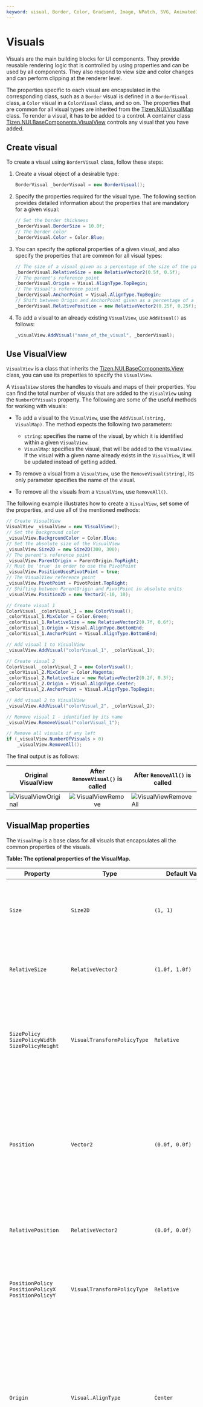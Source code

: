 ```yaml
---
keyword: visual, Border, Color, Gradient, Image, NPatch, SVG, AnimatedImage, Mesh, Primitive, Text, VisualView
---
```


# Visuals

Visuals are the main building blocks for UI components. They provide reusable rendering logic that is controlled by using properties and can be used by all components. They also respond to view size and color changes and can perform clipping at the renderer level.

The properties specific to each visual are encapsulated in the corresponding class, such as a `Border` visual is defined in a `BorderVisual` class, a `Color` visual in a `ColorVisual` class, and so on. The properties that are common for all visual types are inherited from the [Tizen.NUI.VisualMap](https://samsung.github.io/TizenFX/latest/api/Tizen.NUI.VisualMap.html) class. To render a visual, it has to be added to a control. A container class [Tizen.NUI.BaseComponents.VisualView](https://samsung.github.io/TizenFX/latest/api/Tizen.NUI.BaseComponents.VisualView.html) controls any visual that you have added.

## Create visual

To create a visual using `BorderVisual` class, follow these steps:

1.  Create a visual object of a desirable type:
    ```csharp
    BorderVisual _borderVisual = new BorderVisual();
    ```

2.  Specify the properties required for the visual type. The following section provides detailed information about the properties that are mandatory for a given visual:
    ```csharp
    // Set the border thickness
    _borderVisual.BorderSize = 10.0f;
    // The border color
    _borderVisual.Color = Color.Blue;
    ```

3.  You can specify the optional properties of a given visual, and also specify the properties that are common for all visual types:
    ```csharp
    // The size of a visual given as a percentage of the size of the parent
    _borderVisual.RelativeSize = new RelativeVector2(0.5f, 0.5f);
    // The parent's reference point
    _borderVisual.Origin = Visual.AlignType.TopBegin;
    // The Visual's reference point
    _borderVisual.AnchorPoint = Visual.AlignType.TopBegin;
    // Shift between Origin and AnchorPoint given as a percentage of a parent size 
    _borderVisual.RelativePosition = new RelativeVector2(0.25f, 0.25f);
    ```

4.  To add a visual to an already existing `VisualView`, use `AddVisual()` as follows:
    ```csharp
    _visualView.AddVisual("name_of_the_visual", _borderVisual);
    ```

## Use VisualView

`VisualView` is a class that inherits the [Tizen.NUI.BaseComponents.View](https://samsung.github.io/TizenFX/latest/api/Tizen.NUI.BaseComponents.View.html) class, you can use its properties to specify the `VisualView`.
<!-- TO BE DONE:
(the full list of a `View`'s properties can be found in the [View section](./view.md))
-->

A `VisualView` stores the handles to visuals and maps of their properties. You can find the total number of visuals that are added to the `VisualView` using the `NumberOfVisuals` property. The following are some of the useful methods for working with visuals:

-  To add a visual to the `VisualView`, use the `AddVisual(string, VisualMap)`. The method expects the following two parameters:
   - `string`: specifies the name of the visual, by which it is identified within a given `VisualView`.
   - `VisualMap`: specifies the visual, that will be added to the `VisualView`. If the visual with a given name already exists in the `VisualView`, it will be updated instead of getting added.

-  To remove a visual from a `VisualView`, use the `RemoveVisual(string)`, its only parameter specifies the name of the visual.

-  To remove all the visuals from a `VisualView`, use `RemoveAll()`.
    
The following example illustrates how to create a `VisualView`, set some of the properties, and use all of the mentioned methods:
   ```csharp
   // Create VisualView
   VisualView _visualView = new VisualView();
   // Set the background color
   _visualView.BackgroundColor = Color.Blue;
   // Set the absolute size of the VisualView
   _visualView.Size2D = new Size2D(300, 300);
   // The parent's reference point
   _visualView.ParentOrigin = ParentOrigin.TopRight;
   // Must be 'true' in order to use the PivotPoint
   _visualView.PositionUsesPivotPoint = true;
   // The VisualView reference point
   _visualView.PivotPoint = PivotPoint.TopRight;
   // Shifting between ParentOrigin and PivotPoint in absolute units
   _visualView.Position2D = new Vector2(-10, 10);

   // Create visual 1
   ColorVisual _colorVisual_1 = new ColorVisual();
   _colorVisual_1.MixColor = Color.Green;
   _colorVisual_1.RelativeSize = new RelativeVector2(0.7f, 0.6f);
   _colorVisual_1.Origin = Visual.AlignType.BottomEnd;
   _colorVisual_1.AnchorPoint = Visual.AlignType.BottomEnd;

   // Add visual 1 to VisualView
   _visualView.AddVisual("colorVisual_1", _colorVisual_1);

   // Create visual 2
   ColorVisual _colorVisual_2 = new ColorVisual();
   _colorVisual_2.MixColor = Color.Magenta;
   _colorVisual_2.RelativeSize = new RelativeVector2(0.2f, 0.3f);
   _colorVisual_2.Origin = Visual.AlignType.Center;
   _colorVisual_2.AnchorPoint = Visual.AlignType.TopBegin;

   // Add visual 2 to VisualView
   _visualView.AddVisual("colorVisual_2", _colorVisual_2);

   // Remove visual 1 - identified by its name
   _visualView.RemoveVisual("colorVisual_1");

   // Remove all visuals if any left
   if (_visualView.NumberOfVisuals > 0)
       _visualView.RemoveAll();
   ```

The final output is as follows:

 | Original VisualView                                         | After `RemoveVisual()` is called                        | After `RemoveAll()` is called                                 |
 |-------------------------------------------------------------|:-------------------------------------------------------:|---------------------------------------------------------------|
 | ![VisualViewOriginal](media/visuals/VisualViewOriginal.png) | ![VisualViewRemove](media/visuals/VisualViewRemove.png) | ![VisualViewRemoveAll](media/visuals/VisualViewRemoveAll.png) |

## VisualMap properties

The `VisualMap` is a base class for all visuals that encapsulates all the common properties of the visuals.

**Table: The optional properties of the VisualMap.**

| Property            | Type                        | Default Value                    | Description                                                                                                       |
|---------------------|-----------------------------|----------------------------------|-------------------------------------------------------------------------------------------------------------------|
| `Size`              | `Size2D`                    | `(1, 1)`                         | The size of the visual interpreted as the relative or the absolute size, depending on the `SizePolicy`.           |
| `RelativeSize`      | `RelativeVector2`           | `(1.0f, 1.0f)`                   | Specifies the relative size of the visual, given as a percentage of the size of the parent.                       |
| `SizePolicy`<br>`SizePolicyWidth`<br>`SizePolicyHeight` | `VisualTransformPolicyType`| `Relative`   | Specifies whether the visual size or the visual width, or the visual height is relative or absolute. The possible values are `Relative` or `Absolute`. |
| `Position`          | `Vector2`                   | `(0.0f, 0.0f)`                   | The visual offset specified as the shift of the visual reference point with respect to the parent's reference point. The values are interpreted as the relative or the absolute, depending on the `PositionPolicy`. |
| `RelativePosition`  | `RelativeVector2`           | `(0.0f, 0.0f)`                   | The visual offset specified as a percentage of the size of the parent.                                            |
| `PositionPolicy`<br>`PositionPolicyX`<br>`PositionPolicyY` | `VisualTransformPolicyType` | `Relative`   | Specifies whether the x and/or y offsets are relative or absolute. The possible values are `Relative` or `Absolute`. |
| `Origin`            | `Visual.AlignType`          | `Center`                         | Specifies the reference point within the parent's area. The possible values are `TopBegin`, `TopCenter`, `TopEnd`, `CenterBegin`, `Center`, `CenterEnd`, `BottomBegin`, `BottomCenter`, and `BottomEnd`. For more information, see [Reference points](#reference_points). |
| `AnchorPoint`       | `Visual.AlignType`          | `Center`                         | Specifies the reference point within the visual's area. The possible values are `TopBegin`, `TopCenter`, `TopEnd`, `CenterBegin`, `Center`, `CenterEnd`, `BottomBegin`, `BottomCenter`, and `BottomEnd`. For more information, see [Reference points](#reference_points). |
| `DepthIndex`        | `int`                       | `0`                              | Specifies the order in which visuals overlap within the parent.                                                   |
| `MixColor`          | `Color`                     | -                                | The blend color for the visual.                                                                                   |
| `Opacity`           | `float`                     | `1.0f`                           | The alpha value from the `MixColor` property. Value `0.0f` indicates complete transparency.                       |
| `PremultipliedAlpha`| `bool`                      | `false`                          | Enables or disables the premultiplied alpha for `true` or `false` values respectively.                            |
| `VisualFittingMode` | `VisualFittingModeType`     | `FitKeepAspectRatio` - for AnimatedImageVisual, MeshVisual, PrimitiveVisual, TextVisual<br>`Fill` - otherwise | Specifies the visual fitting mode. For more information, see the [table](#table_VisualFittingMode_possible_values). |

<a name="table_grad_possible_values_units"></a>
**Table: Possible values of the `VisualFittingMode` property.**

| Value                    | Description                                                                                                                       |
|--------------------------|-----------------------------------------------------------------------------------------------------------------------------------|
| `FitKeepAspectRatio`     | The visual is scaled to fit, preserving aspect ratio.                                                                             |
| `Fill`                   | The visual is stretched to fill, not preserving aspect ratio.                                                                     |

### Reference points

The `Origin` and `AnchorPoint` properties allow determining the position of a visual in the area of the control. The visual and the control are two-dimensional objects, therefore it is necessary to define a reference point for each of them. The following figure illustrates the possible positions of this point, both for the visual and the control:

![VisualAlignTypes](media/visuals/VisualAlignTypes.png)

The position of the visual is defined as the `AnchorPoint` offset relative to the` Origin` in the reference frame, which is hooked to the upper left corner, and the x and the y-axis are directed to the right and to the bottom respectively. Examples of the various arrangements of the visuals within the control are as follows:

Case 1:
   ```cs
   _visualView.Origin = Visual.AlignType.Center;
   _visualView.AnchorPoint = Visual.AlignType.TopBegin;
   _visualView.RelativePosition = new RelativeVector2(0.0f, 0.0f);
   ```
Case 2:
   ```cs
   _visualView.Origin = Visual.AlignType.TopEnd;
   _visualView.AnchorPoint = Visual.AlignType.Center;
   _visualView.RelativePosition = new RelativeVector2(0.5f, -0.25f);
   ```

The output for case 1 and case 2 is as follows:

 | Case 1                                                            | Case 2                                                            |
 |:-----------------------------------------------------------------:|:-----------------------------------------------------------------:|
 | ![VisualAlignType_Case1](media/visuals/VisualAlignType_Case1.png) | ![VisualAlignType_Case2](media/visuals/VisualAlignType_Case2.png) |

## Visual types provided by NUI

The following visual types are available in NUI:
[Border](#bordervisual),
[Color](#colorvisual),
[Gradient](#gradientvisual),
[Image](#imagevisual),
[NPatch](#npatchvisual),
[SVG](#svgvisual),
[AnimatedImage](#animatedimagevisual),
[Mesh](#meshvisual),
[Primitive](#primitivevisual), and
[Text](#textvisual).

### BorderVisual

The `BorderVisual` renders a rectangular frame with a given thickness. The whole frame is plotted inside the area designated by the `BorderVisual` size as long as it is possible. When the `BorderVisual` size is 200x200 and the border width is 100, it appears as a square of the size of 200x200, having the color same as that of the border. When the `BorderVisual` size is 100x200 and the border width is 200, the frame does not fit inside the given size and it appears as a rectangle of the size of 300x200, having same color as that of the frame.

The following table lists the supported properties:

**Table: BorderVisual properties.**

| Property       | Type      | Required | Description                                                                              |
|----------------|-----------|----------|------------------------------------------------------------------------------------------|
| `Color`        | `Color`   | Yes      |  The color of the border.                                                                |
| `BorderSize`   | `float`   | Yes      |  The width of the border in pixels.                                                      |
| `AntiAliasing` | `bool`    | No       |  Specifies whether antialiasing of the border is required. The default value is `false`. |

The following example illustrates how to use a `BorderVisual`:
   ```csharp
   BorderVisual _borderVisual = new BorderVisual();

   // Obligatory properties
   _borderVisual.Color = Color.Red;
   _borderVisual.BorderSize = 5.0f;

   // Optional properties:
   // the size of the border will be interpreted as relative
   _borderVisual.SizePolicy = VisualTransformPolicyType.Relative;
   // The visual size is equal half of the parent size
   _borderVisual.RelativeSize = new RelativeVector2(0.5f, 0.5f);
   // Position interpreted in absolute units
   _borderVisual.PositionPolicy = VisualTransformPolicyType.Absolute;
   // The reference point of the Visual is shifted 50 pixels right and 100 pixels up from the parent's reference point
   _borderVisual.Position = new Vector2(50.0f, -100.0f);
   // The parent's reference point
   _borderVisual.Origin = Visual.AlignType.BottomBegin;
   // Point on the parent with respect to which the visual will be placed
   _borderVisual.AnchorPoint = Visual.AlignType.BottomBegin;

   // _visualView is a previously created VisualView
   _visualView.AddVisual("nameOfBorderVisual", _borderVisual);
   ```

The final output after implementing the preceding code, and setting the `_visualView` background color to gray is as follows:

![BorderVisual](media/visuals/BorderVisualExample.png)

### ColorVisual

The `ColorVisual` renders a solid rectangle.

The following table lists the supported properties:

**Table: ColorVisual properties.**

| Property              | Type    | Required | Description                                                                                                       |
|-----------------------|---------|----------|-------------------------------------------------------------------------------------------------------------------|
| `Color`               | `Color` | Yes      | The color of the visual.                                                                                          |
| `RenderIfTransparent` | `bool`  | No       | Specifies whether to render the visual, in case the `MixColor` is transparent. The default value is `false`.    |

The following example illustrates how to use a `ColorVisual`:

   ```csharp
   ColorVisual _colorVisual_1 = new ColorVisual();

   // Obligatory properties
   _colorVisual_1.Color = Color.Red;

   // Optional properties:
   _colorVisual_1.Size = new Size2D(400,400);
   _colorVisual_1.DepthIndex = 5;

   _visualView.AddVisual("RedRectangle", _colorVisual_1);

   ColorVisual _colorVisual_2 = new ColorVisual();

   // Obligatory properties
   _colorVisual_2.Color = new Color(0.0f, 0.0f, 1.0f, 0.8f);

   // Optional properties:
   _colorVisual_2.Size = new Size2D(300,300);
   _colorVisual_2.Origin = Visual.AlignType.BottomEnd;
   _colorVisual_2.AnchorPoint = Visual.AlignType.BottomEnd;
   // Shifting the visual left and up 
   _colorVisual_2.RelativePosition = new RelativeVector2(-0.1f, -0.1f);
   // Setting a value lower than for the previous object causes it to be covered
   // Without changing this value, the objects are drawn in the order they were added
   _colorVisual_2.DepthIndex = _colorVisual_1.DepthIndex - 1;

   _visualView.AddVisual("BlueRectangle", _colorVisual_2);
   ```

The final output after implementing the preceding code, and setting the `_visualView` background color to gray is as follows:

 | `DepthIndex` default values.                         | `DepthIndex` changed values.                                         |
 |------------------------------------------------------|----------------------------------------------------------------------|
 | ![ColorVisual](media/visuals/ColorVisualExample.png) | ![ColorVisualDepth](media/visuals/ColorVisualExample_DephtIndex.png) |

### GradientVisual

The `GradientVisual` renders a smooth transition of colors. NUI supports both linear and radial gradients.

The following table lists the supported properties:

**Table: GradientVisual properties.**

| Property        | Type                             | Required        | Description                                                                                    |
|-----------------|----------------------------------|-----------------|------------------------------------------------------------------------------------------------|
| `StartPosition` | `Vector2`                        | For linear only | The start position of the linear gradient. The coordinate system depends on the `Units` value. |
| `EndPosition`   | `Vector2`                        | For linear only | The end position of the linear gradient. The coordinate system depends on the `Units` value.   |
| `Center`        | `Vector2`                        | For radial only | The center point of the radial gradient. The coordinate system depends on the `Units` value.   |
| `Radius`        | `float`                          | For radial only | The size of the radial gradient radius. The coordinate system depends on the `Units` value.    |
| `StopColor`     | `PropertyArray` of `Color`       | Yes             | The color at the stop offsets. At least two are required to show a gradient.                   |
| `StopOffset`    | `PropertyArray` of `floats`      | No              | The stop offsets in relative units. To see all the colors from the `StopColor`, the lengths of these two arrays should be the same. The default values are `0.0` and `1.0`. |
| `Units`         | `GradientVisualUnitsType`        | No              | Defines the coordinate system for the attributes: start and end points for a linear gradient, center point and radius for a radial gradient. The default value is `ObjectBoundingBox`. For more information, see the [table](#table_grad_possible_values_units). |
| `SpreadMethod`  | `GradientVisualSpreadMethodType` | No              | Indicates what occurs if a gradient starts or ends inside bounds. The default value is `Pad`. For more information, see the [table](#table_grad_possible_values_spread). |

<a name="table_grad_possible_values_units"></a>
**Table: Possible values of the `Units` property.**

| Value               | Description                                                                                                                                                              |
|---------------------|--------------------------------------------------------------------------------------------------------------------------------------------------------------------------|
| `ObjectBoundingBox` | The reference frame in which the top-left corner has the coordinates (-0.5, -0.5) and the bottom-right (0.5, 0.5).                                                       |
| `UserSpace`         | The reference frame with the top-left corner having the coordinates (0, 0) and the coordinates of the bottom-right corner are indicated by the control width and height. |

<a name="table_grad_possible_values_spread"></a>
**Table: Possible values of the `SpreadMethod` property.**

| Value               | Description                                                                                                  |
|---------------------|--------------------------------------------------------------------------------------------------------------|
| `Pad`               | Uses the terminal colors of the gradient to fill the remainder of the area.                                  |
| `Reflect`           | Reflects the gradient pattern start-to-end, end-to-start, start-to-end, and so on, until the area is filled. |
| `Repeat`            | Repeats the gradient pattern start-to-end, start-to-end, start-to-end, and so on, until the area is filled.  |

You must know the difference in the radial gradients drawn for different `Units` values. In the case of the `ObjectBoundingBox` value, the given radius value is treated independently in the vertical and horizontal directions. For non-squared visuals, the resulting gradient will look like an ellipse as shown in case 1. For the `UserSpace` value, the given radius is applied in all dimensions, and it will always look like concentric circles, as shown in case 2.

The following examples illustrate how to set radial and linear `GradientVisual`:

Case 1: The radial `GradientVisual` in the relative coordinate system:
   ```csharp
   GradientVisual _radialGradientVisual = new GradientVisual();

   // Obligatory properties
   // Gradient centered to the center of the area
   _radialGradientVisual.Center = new Vector2(0.0f, 0.0f);
   // Radius set to 90% of the visual size - for rectangular visual size the result is ellipse
   _radialGradientVisual.Radius = 0.9f;

   // Optional properties
   // Coordinate system: top-left - (-0.5,-0.5); bottom-right - (0.5,0.5)
   _radialGradientVisual.Units = GradientVisualUnitsType.ObjectBoundingBox;
   // Colors of the gradient
   PropertyArray _stopColor = new PropertyArray();
   _stopColor.Add(new PropertyValue(Color.Yellow));
   _stopColor.Add(new PropertyValue(Color.Blue));
   _stopColor.Add(new PropertyValue(new Color(0, 1, 0, 1)));
   _stopColor.Add(new PropertyValue(new Vector4(120.0f, 0.0f, 255.0f, 255.0f) / 255.0f));
   _radialGradientVisual.StopColor = _stopColor;
   // Color limits in a relative coordinate system
   PropertyArray _stopOffset = new PropertyArray();
   _stopOffset.Add(new PropertyValue(0.0f));
   _stopOffset.Add(new PropertyValue(0.25f));
   _stopOffset.Add(new PropertyValue(0.5f));
   _stopOffset.Add(new PropertyValue(0.75f));
   _radialGradientVisual.StopOffset = _stopOffset;

   _visualView.AddVisual("Radial_Gradient", _radialGradientVisual);
   ```

Case 2: The radial `GradientVisual` in the absolute coordinate system, with the variables declaration independent as that of case 1:
   ```csharp
   GradientVisual _radialGradientVisual = new GradientVisual();

   // Obligatory properties
   _radialGradientVisual.Center = new Vector2(0.0f, 50.0f);
   _radialGradientVisual.Radius = 50.0f;

   // Optional properties
   _radialGradientVisual.Units = GradientVisualUnitsType.UserSpace;
   _radialGradientVisual.SpreadMethod = GradientVisualSpreadMethodType.Reflect;
   PropertyArray stopColor = new PropertyArray();
   stopColor.Add(new PropertyValue(new Color(0.0f, 0.8f, 0.0f, 1)));
   stopColor.Add(new PropertyValue(new Color(0.4f, 0.0f, 0.8f, 1)));
   stopColor.Add(new PropertyValue(new Color(0.0f, 0.6f, 0.8f, 1)));
   _radialGradientVisual.StopColor = stopColor;
   PropertyArray stopOffset = new PropertyArray();
   stopOffset.Add(new PropertyValue(0.0f));
   stopOffset.Add(new PropertyValue(0.5f));
   stopOffset.Add(new PropertyValue(1.0f));
   _radialGradientVisual.StopOffset = stopOffset;

   _visualView.AddVisual("Radial_Gradient", _radialGradientVisual);
   ```

In the case of the linear gradient, the start and end points define the direction of the gradient, and the colors are plotted perpendicular to this line. In the following example, the `SpreadMethod` is set to `Repeat`. As a result, in the corners below and above the lines passing through the start and end points, other colors are plotted:
   ```csharp
   GradientVisual _linearGradientVisual = new GradientVisual();

   // Obligatory properties
   // Two points defining the direction of the gradient; the colors are plotted perpendicular
   _linearGradientVisual.StartPosition = new Vector2(0.0f, 0.5f);
   _linearGradientVisual.EndPosition = new Vector2(0.5f, -0.5f);

   // Optional properties
   _linearGradientVisual.StopColor = new PropertyArray();
   _linearGradientVisual.StopColor.Add(new PropertyValue(Color.Green));
   _linearGradientVisual.StopColor.Add(new PropertyValue(Color.Blue));

   _linearGradientVisual.Opacity = 0.4f;
   _linearGradientVisual.SpreadMethod = GradientVisualSpreadMethodType.Repeat;

   _visualView.AddVisual("Linear_Gradient", _linearGradientVisual);
   ```

The final output after implementing the preceding code is as follows:

 | Radial gradient - Case 1                                    | Radial gradient - Case 2                                    | Linear gradient                                    |
 |:-----------------------------------------------------------:|:-----------------------------------------------------------:|:--------------------------------------------------:|
 | ![](media/visuals/RadialGradientVisualExample_Relative.png) | ![](media/visuals/RadialGradientVisualExample_Absolute.png) | ![](media/visuals/LinearGradientVisualExample.png) |

### ImageVisual

The `ImageVisual` renders a raster image, such as `.jpg` or `.png` into the control.

The following table lists the supported properties:

**Table: ImageVisual properties.**

| Property            | Type               | Required | Description                                                                                                                                            |
|---------------------|--------------------|----------|--------------------------------------------------------------------------------------------------------------------------------------------------------|
| `URL`               | `string`           | Yes      | The URL of the image.                                                                                                                                  |
| `AlphaMaskURL`      | `string`           | No       | The URL of the alpha mask.                                                                                                                             |
| `AuxiliaryImageURL` | `string`           | No       | The URL of the auxiliary image on top of an N-Patch image.                                                                                             |
| `FittingMode`       | `FittingModeType`  | No       | Fitting options used when resizing the images to fit the specified dimensions. The possible values are `ShrinkToFit`, `ScaleToFill`, `FitWidth`, and `FitHeight`. |
| `SamplingMode`      | `SamplingModeType` | No       | Filtering options used when sampling original pixels to resize images. The possible values are `Box`, `Nearest`, `Linear`, `BoxThenNearest`, `BoxThenLinear`, `NoFilter`, and `DontCare`. |
| `DesiredWidth`      | `int`              | No       | The desired image width. The actual image width is used, if no value is specified.                                                                     |
| `DesiredHeight`     | `int`              | No       | The desired image height. The actual image height is used, if no value is specified.                                                                   |
| `SynchronousLoading`| `bool`             | No       | Specifies whether to load the image synchronously or not. Used for normal quad images only. The default value is `false`.                              |
| `PixelArea`         | `Vector4`          | No       | Specifies the part of the image, that will be displayed. The desired area to be plotted is defined by the relative coordinates of the upper left and the bottom right corners. The default value is `[0.0, 0.0, 1.0, 1.0]`, which implies that the whole image is plotted. |
| `WrapModeU`<br>`WrapModeV` | `WrapModeType` | No    | Specifies the wrap mode for the U or V coordinate respectively, and how the texture should be sampled when the U or V coordinate exceeds the range of `0.0` to `1.0`. The possible values are `Default`, `ClampToEdge`, `Repeat`, and `MirroredRepeat`. |
| `MaskContentScale`  | `float`            | No       | Specifies the scale factor to apply to the content image before masking.                                                                               |
| `CropToMask`        | `bool`             | No       | Specifies whether to crop image to mask or scale mask to fit image.                                                                                    |
| `AuxiliaryImageAlpha` | `float`          | No       | An alpha value for mixing between the masked main N-patch image and the auxiliary image.                                                               |
| `ReleasePolicy`     | `ReleasePolicyType`| No       | Specifies whether the texture should be released from the cache or kept to reduce the loading time. The possible values are `Detached`, `Destroyed`, and `Never`. |
| `LoadPolicy`        | `LoadPolicyType`   | No       | Specifies whether the texture should be loaded immediately after the source set or only after the visual is added to the window. The possible values are `Immediate` or `Attached`. |
| `OrientationCorrection` | `bool`         | No       | Specifies whether to automatically correct the orientation based on the Exchangeable Image File (EXIF) data. The default value is `true`.              |
| `Atlasing`          | `bool`             | No       | Specifies whether to use the texture atlas or not. The default value is `false`.                                                                       |

The following example illustrates how to use the `ImageVisual`. The image is placed in an `image` subdirectory under the `res` directory. The absolute path to the application shared resource directory can be resolved by `Tizen.Applications.Application.Current.DirectoryInfo.Resource`. For more information, see [Class Application](https://samsung.github.io/TizenFX/latest/api/Tizen.Applications.Application.html) and [Class DirectoryInfo](https://samsung.github.io/TizenFX/latest/api/Tizen.Applications.DirectoryInfo.html):
   ```csharp
   string _imageUrl = Tizen.Applications.Application.Current.DirectoryInfo.Resource + "images/";

   ImageVisual _imageVisual = new ImageVisual();
   _imageVisual.URL = _imageUrl + "picture.jpg";
   _imageVisual.RelativeSize = new RelativeVector2(1, 1);
   _imageVisual.Origin = Visual.AlignType.TopBegin;
   _imageVisual.AnchorPoint = Visual.AlignType.TopBegin;

   _visualView.AddVisual("Image", _imageVisual);
   ```

The final output after implementing the preceding code is as follows:

![ImageVisual](media/image-visual.png)

### NPatchVisual

The `NPatchVisual` renders an N-patch or a 9-patch image. It uses non quad geometry. Both geometry and texture are cached to reduce memory consumption, if the same N-patch image is used elsewhere.

The following table lists the supported properties:

**Table: NPatchVisual properties.**

| Property            | Type               | Required | Description                                                     |
|---------------------|--------------------|----------|-----------------------------------------------------------------|
| `URL`               | `string`           | Yes      | The URL of the image.                                           |
| `BorderOnly`        | `bool`             | No       | If `true` only borders are drawn. The default value is `false`. |
| `Border`            | `Rectangle`        | No       | The border of the image in the order: left, right, bottom, top. |

The following code illustrates how to use the `NPatchVisual`. The absolute path to the image is set as in case of the [`ImageVisual`](#imagevisual):
   ```csharp
   string _imageUrl = Tizen.Applications.Application.Current.DirectoryInfo.Resource + "images/";

   NPatchVisual _nPatchVisual = null;

   _nPatchVisual = new NPatchVisual();
   _nPatchVisual.URL = _imageUrl + "heartsframe.png";
   _nPatchVisual.RelativeSize = new RelativeVector2(1.0f, 0.3f);
   _nPatchVisual.Origin = Visual.AlignType.BottomEnd;
   _nPatchVisual.AnchorPoint = Visual.AlignType.BottomEnd;

   _visualView.AddVisual("NPatch-Image1", _nPatchVisual);

   _nPatchVisual = new NPatchVisual();
   _nPatchVisual.URL = _imageUrl + "heartsframe.png";
   _nPatchVisual.RelativeSize = new RelativeVector2(0.3f, 0.6f);
   _nPatchVisual.Origin = Visual.AlignType.TopCenter;
   _nPatchVisual.AnchorPoint = Visual.AlignType.TopCenter;

   _visualView.AddVisual("NPatch-Image2", _nPatchVisual);
   ```

The final output after implementing the preceding code, and setting the `_visualView` background color to gray is as follows:

![NPatchVisual](media/visuals/NPatchVisualExample.png)

It is worth paying attention to the correct scaling of the N-Patch image.

### SVGVisual

The `SVGVisual` renders an SVG image into the control.
`SVGVisual` supports the following features from the [SVG Tiny 1.2 Specification](https://www.w3.org/TR/SVGTiny12):
-   Basic shapes
-   Paths
-   Solid color fill
-   Gradient color fill
-   Solid color stroke

The following features are not supported:

-   Gradient color stroke
-   Dash array stroke
-   View box
-   Text
-   Clip path

The following table lists the supported properties:

**Table: SVGVisual properties.**

| Property            | Type               | Required | Description                                                     |
|---------------------|--------------------|----------|-----------------------------------------------------------------|
| `URL`               | `string`           | Yes      | The URL of the image.                                           |

The following example illustrates how to use the `SVGVisual`:
   ```csharp
   string _imageUrl = Tizen.Applications.Application.Current.DirectoryInfo.Resource + "images/";

   SVGVisual _svgVisual = new SVGVisual();
   _svgVisual.URL = _imageUrl + "tiger.svg";

   _visualView.AddVisual("SVG-Image", _svgVisual);
   ```

The final output after implementing the preceding code, and setting the `_visualView` background color to gray is as follows:

![SVGVisual](media/visuals/SVGVisualExample.png)

### AnimatedImageVisual

The `AnimatedImageVisual` renders an animated image into the control. Currently, only the GIF format is supported.

The following table lists the supported properties:

**Table: AnimatedImageVisual properties.**

| Property            | Type               | Required | Description                                                                                                                 |
|---------------------|--------------------|----------|-----------------------------------------------------------------------------------------------------------------------------|
| `URL`               | `string`           | Yes, if `URLS` is not specified | The URL of the image.                                                                                |
| `URLS`              | `List<string>`     | Yes, if `URL` is not specified  | The list of URLs of the animated images.                                                             |
| `BatchSize`         | `int`              | No       | The batch size for pre-loading images in the visual. The default value is `1`.                                              |
| `CacheSize`         | `int`              | No       | The cache size for loading images in the visual. The default value is `1`.                                                  |
| `FrameDelay`        | `float`            | No       | The number of milliseconds between each frame in the visual. The default value is `0.1`.                                    |
| `LoopCount`         | `float`            | No       | The number of times the visual will be looped. For values less than `0` the loop is infinite. The default value is `-1`. |

The following example illustrates how to use the `AnimatedImageVisual`:
   ```csharp
   string _imageUrl = Tizen.Applications.Application.Current.DirectoryInfo.Resource + "images/";

   AnimatedImageVisual _animatedVisual = new AnimatedImageVisual();
   _animatedVisual.URL = _imageUrl + "animated-image-visual.gif";

   _visualView.AddVisual("Animated-Image", _animatedVisual);
   ```

The final output after implementing the preceding code is as follows:

![Animated_Image_Visual](media/animated-image-visual.gif)

### MeshVisual

The `MeshVisual` renders a mesh using a `.obj` file, optionally with materials provided in a `.mtl` file and corresponding textures.

> [!NOTE]
> Due to a typographical mistake in the source code, it is advised to use 'MaterialtURL' instead of 'MaterialURL' as the property name.

The following table lists the supported properties:

**Table: MeshVisual properties.**

| Property         | Type                | Required              | Description                                                                                                                       |
|------------------|---------------------|-----------------------|-----------------------------------------------------------------------------------------------------------------------------------|
| `ObjectURL`      | `string`            | Yes                   | The location of the `.obj` file.                                                                                                  |
| `MaterialtURL`   | `string`            | No                    | The location of the `.mtl` file. Leave blank for a textureless object.                                                            |
| `TexturesPath`   | `string`            | Yes, if using materials| The path to the directory where the textures including gloss and normal are stored.                                              |
| `ShadingMode`    | `MeshVisualShadingModeValue` | No           | The type of the shading mode that the mesh uses. For more information, see the [table](#table_mesh_possible_values).              |
| `UseMipmapping`  | `bool`              | No                    | Specifies whether to use mipmaps for textures. The default value is `true`.                                                       |
| `UseSoftNormals` | `bool`              | No                    | Specifies whether to average normals at each point to smooth the textures. The default value is `true`.                           |
| `LightPosition`  | `Vector3`           | No                    | The absolute position of the light source. The point from which the object is illuminated. All zeros indicate the top-left corner in the visual plane. |

-   The `ShadingMode` property defines the shading mode type used by the mesh.

<a name="table_mesh_possible_values"></a>
**Table: Shading mode values.**

| Enumeration value                      | Description                                                                                                               |
|----------------------------------------|---------------------------------------------------------------------------------------------------------------------------|
| `TexturelessWithDiffuseLighting`       | Uses one color that is lit by ambient and diffuse lighting.                                                               |
| `TexturedWithSpecularLighting`         | Uses only the visual image textures provided with specular lighting in addition to ambient and diffuse lighting.          |
| `TexturedWithDetailedSpecularLighting` | Uses all textures provided including a gloss, normal, and texture map along with specular, ambient, and diffuse lighting. |

The following example illustrates how to use the `MeshVisual`. The `.obj`, `.mtl` files, and directory with textures use the same path as used for the [ImageVisual](#imagevisual):
   ```csharp
   string _imageUrl = Tizen.Applications.Application.Current.DirectoryInfo.Resource + "images/";

   MeshVisual _meshVisual = new MeshVisual();

   _meshVisual.ObjectURL    = _imageUrl + "Dino.obj";
   _meshVisual.MaterialtURL = _imageUrl + "Dino.mtl";
   _meshVisual.TexturesPath = _imageUrl + "textures/";

   _visualView.AddVisual("Mesh-Image", _meshVisual);
   ```

The final output after implementing the preceding code is as follows:

![Mesh visual](media/visuals/MeshVisualExample.png)

## PrimitiveVisual

The `PrimitiveVisual` renders a simple three-dimensional shape, such as cube or sphere. By default, shapes are generated with clockwise winding and back-face culling.

> [!NOTE]
> Due to a typographical mistake in the source code, it is advised to use 'ConicalFrustrum' instead of 'ConicalFrustum' as one of the 'Shape' names. 

The following table lists the supported properties:

**Table: The optional properties of the PrimitiveVisual.**

| Property            | Type                       | Shape to which the property applies  | Description                                                                                                        |
|---------------------|----------------------------|--------------------------------------|--------------------------------------------------------------------------------------------------------------------|
| `Shape`             | `PrimitiveVisualShapeType` | all                                  | The shape to render. The default value is `Sphere`. For more information, see the [table](#table_primit_possible_values). |
| `MixColor`          | `Color`                    | all                                  | The color of the shape. The default value is `[0.5f, 0.5f, 0.5f, 1.0f]`.                                           |
| `Slices`            | `int` in a range 1-255     | all                                  | The number of slices going around the shape. The default value is `128`.                                           |
| `Stacks`            | `int`                      | all                                  | The number of layers going down the shape. The default value is `128`.                                             |
| `ScaleTopRadius`    | `float` greater than or equal to 0 | `ConicalFrustrum`                         | The scale of the top circle radius of a conical frustum. The default value is `1.0`.                  |
| `ScaleBottomRadius` | `float` greater than or equal to 0 | `ConicalFrustrum`<br>`Cone`               | The scale of the bottom circle radius. The default value is `1.5`.                                    |
| `ScaleHeight`       | `float` greater than or equal to 0 | `ConicalFrustrum`<br>`Cone`<br>`Cylinder` | The height scale of the conic. The default value is `3.0`.                                            |
| `ScaleRadius`       | `float` greater than or equal to 0 | `Cylinder`                                | The radius scale of the cylinder. The default value is `1.0`.                                         |
| `ScaleDimensions`   | `Vector3`                  | `Cube`<br>`Octahedron`<br>`BevelledCube`          | The dimensions of the cuboid. Scales in the same way as for a 9-patch image. The default value is `[1, 1, 1]`.     |
| `BevelPercentage`   | `float` in a range 0-1     | `BevelledCube`                       | Specifies how bevelled the cuboid should be, based on the smallest dimension. It determines the ratio of the width of the bevelled part to the width of the cube. The default value is `0.0`, which specifies no bevel. |
| `BevelSmoothness`   | `float` in a range 0-1     | `BevelledCube`                       | Specifies how smooth the bevelled edges should be. The default value is `0.0`, which specifies sharp edges.        |
| `LightPosition`     | `Vector3`                  | all                                  | The absolute position of the light source. The point from which the object is illuminated. All zeros indicate the top-left corner in the visual plane. |

There are seven `Shape` values, some of which are specializations as compared to another, like a `Cone` is a special case of a `ConicalFrustrum` with `ScaleTopRadius` equal to `0`:

<a name="table_primit_possible_values"></a>
**Table: Shape values.**

| Enumeration value | Description                                                                          |
|-------------------|--------------------------------------------------------------------------------------|
| `Sphere`          | The default shape.                                                                   |
| `ConicalFrustrum` | The area bound between two circles, a cone with the tip removed.                     |
| `Cone`            | Equivalent to a `ConicalFrustrum` with a top radius of 0.                            |
| `Cylinder`        | Equivalent to a `ConicalFrustrum` with equal radii for the top and bottom circles.   |
| `BevelledCube`    | A cube or cuboid with all edges flattened to some degree.                            |
| `Cube`            | Equivalent to a `BevelledCube` with a `BevelPercentage` of `0`.                      |
| `Octahedron`      | Equivalent to a `BevelledCube` with a `BevelPercentage` of `1`.                      |

Examples of primitives are as follows:

- **Sphere:**

    ![Sphere](media/sphere.png)

- **Conics:**

    | Frustum                                 | Cone                    | Cylinder                        |
    |-----------------------------------------|-------------------------|---------------------------------|
    | ![Frustum](media/conical-frustrum.png)  | ![Cone](media/cone.png) | ![Cylinder](media/cylinder.png) |

- **Bevel:**

   Figures based on different values of the `BevelPercentage` property:

    | 0.0 (cube)                                  | 0.3                                       |
    |---------------------------------------------|-------------------------------------------|
    | ![Cube](media/cube.png)                     | ![Low bevel](media/bevelled-cube-low.png) |
    | **0.7**                                     | **1.0 (octahedron)**                      |
    | ![High bevel](media/bevelled-cube-high.png) | ![Octahedron](media/octahedron.png)       |

- **Slices:**

    For spheres and conical frustums, `Slices` define how many divisions there are going around the shape:

    ![Slice](media/slices.png)

- **Stacks:**

    For spheres, `Stacks` defines how many layers there are, going down the shape:

    ![Stacks](media/stacks.png)

The following example illustrates how to draw a `BevelledCube`:
   ```csharp
   PrimitiveVisual _primitiveVisual = new PrimitiveVisual();
   _primitiveVisual.Shape = PrimitiveVisualShapeType.BevelledCube;
   _primitiveVisual.MixColor = new Vector4(0.4f, 0.4f, 1.0f, 1.0f);
   // Two initial coordinates indicate the top-left corner; the third one indicates the shift toward the observer
   _primitiveVisual.LightPosition = new Vector3(0, 0, 1000);
   _primitiveVisual.ScaleDimensions = new Vector3(1.0f, 0.5f, 1.4f);
   _primitiveVisual.BevelPercentage = 0.5f;
   _primitiveVisual.BevelSmoothness = 0.0f;

   _visualView.AddVisual("BevelledCube", _primitiveVisual);
   ```

The final output after implementing the preceding code is as follows:

![Primitive visual](media/visuals/PrimitiveVisualExample_BevelledCube.png)

### TextVisual

The `TextVisual` renders text within a control.

The following table lists the supported properties:

**Table: TextVisual properties.**

| Property              | Type                  | Required | Description                                                                                                         |
|-----------------------|-----------------------|----------|---------------------------------------------------------------------------------------------------------------------|
| `Text`                | `string`              | Yes      | The text to display in UTF-8 encoding.                                                                              |
| `FontFamily`          | `string`              | No       | The requested font family to use.                                                                                   |
| `FontStyle`           | `PropertyMap`         | No       | The requested font style to use.                                                                                    |
| `PointSize`           | `float`               | Yes      | The font size in points.                                                                                            |
| `MultiLine`           | `bool`                | No       | Specifies whether to use a multi-line layout. The default value is `false`.                                         |
| `HorizontalAlignment` | `HorizontalAlignment` | No       | The horizontal line alignment. The possible values are `Begin`, `Center`, and `End`. The default value is `Begin`.  |
| `VerticalAlignment`   | `VerticalAlignment`   | No       | The vertical line alignment. The possible values are `Top`, `Center`, and  `Bottom`. The default value is `Top`.    |
| `TextColor`           | `Color`               | No       | Specifies the text color.                                                                                           |
| `EnableMarkup`        | `bool`                | No       | Specifies whether markup processing is enabled. The default value is `false`.                                       |
| `Shadow`              | `PropertyMap`         | No       | Specifies the shadow parameters.                                                                                    |
| `Underline`           | `PropertyMap`         | No       | Specifies the underline parameters.                                                                                 |
| `Outline`             | `PropertyMap`         | No       | Specifies the outline parameters.                                                                                   |
| `Background`          | `PropertyMap`         | No       | Specifies the background parameters.                                                                                |

The following example illustrates how to set the `TextVisual`:
   ```csharp
   TextVisual _textVisual = new TextVisual();
   _textVisual.Text = "a very long sample text ...";
   _textVisual.PointSize = 18;
   _textVisual.MultiLine = true;
   _textVisual.TextColor = Color.Blue;
   _textVisual.FontFamily = "Arial";
   // Text centered horizontally within its area
   _textVisual.HorizontalAlignment = HorizontalAlignment.Center;
   // Text aligned to the top edge of its area
   _textVisual.VerticalAlignment = VerticalAlignment.Top;
   // Parent's reference point in the top-left corner
   _textVisual.Origin = Visual.AlignType.TopBegin;
   // Visual's reference point - top-center
   _textVisual.AnchorPoint = Visual.AlignType.TopCenter;
   // Visual's reference point shifted horizontally to the center
   _textVisual.RelativePosition = new RelativeVector2(0.5f, 0);

   PropertyMap _fontStyle = new PropertyMap();
   _fontStyle.Add("weight", new PropertyValue("extrabold"));
   _fontStyle.Add("width", new PropertyValue("ultracondensed"));
   _fontStyle.Add("slant", new PropertyValue("italic"));
   _textVisual.FontStyle = _fontStyle;

   PropertyMap _underline = new PropertyMap();
   _underline.Insert("enable", new PropertyValue("true"));
   _underline.Insert("color", new PropertyValue(Color.Black));
   _underline.Insert("height", new PropertyValue("10"));
   _textVisual.Underline = _underline;

   PropertyMap _shadow = new PropertyMap();
   _shadow.Insert("color", new PropertyValue(new Color(0.4f, 0.4f, 1.0f, 1.0f)));
   _shadow.Insert("offset", new PropertyValue(new Vector2(5,5)));
   _shadow.Insert("blurRadius", new PropertyValue(3));
   _textVisual.Shadow = _shadow;

   _visualView.AddVisual("sample_text", _textVisual);
   ```

The final output after implementing the preceding code, and setting the `_visualView` background color to gray is as follows:

![Text visual](media/visuals/TextVisualExample.png)

## Related information
- Dependencies
  -   Tizen 4.0 and Higher
